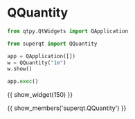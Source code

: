 # QQuantity

```python
from qtpy.QtWidgets import QApplication

from superqt import QQuantity

app = QApplication([])
w = QQuantity("1m")
w.show()

app.exec()
```

{{ show_widget(150) }}

{{ show_members('superqt.QQuantity') }}
